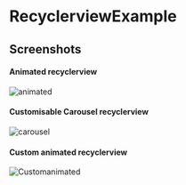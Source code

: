 # RecyclerviewExample

## Screenshots

#### Animated recyclerview
![animated](https://user-images.githubusercontent.com/68494371/209796283-46d0b571-a64e-4129-9883-00d01be0803f.PNG)
#### Customisable Carousel recyclerview 
![carousel](https://user-images.githubusercontent.com/68494371/209796352-6f794c43-0478-4955-991f-ceae24c0d31c.PNG)
#### Custom animated recyclerview

![Customanimated](https://user-images.githubusercontent.com/68494371/209796650-9c683d12-3796-491d-83aa-9b5c942ffd2c.PNG)


